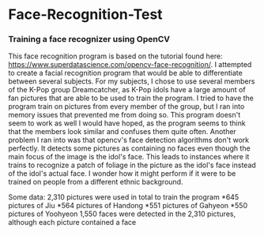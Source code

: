 # Face-Recognition-Test
### Training a face recognizer using OpenCV

This face recognition program is based on the tutorial found here: https://www.superdatascience.com/opencv-face-recognition/. I attempted to create a facial recognition program that would be able to differentiate between several subjects. For my subjects, I chose to use several members of the K-Pop group Dreamcatcher, as K-Pop idols have a large amount of fan pictures that are able to be used to train the program. I tried to have the program train on pictures from every member of the group, but I ran into memory issues that prevented me from doing so. This program doesn't seem to work as well I would have hoped, as the program seems to think that the members look similar and confuses them quite often. Another problem I ran into was that opencv's face detection algorithms don't work perfectly. It detects some pictures as containing no faces even though the main focus of the image is the idol's face. This leads to instances where it trains to recognize a patch of foliage in the picture as the idol's face instead of the idol's actual face. I wonder how it might perform if it were to be trained on people from a different ethnic background. 

Some data:
2,310 pictures were used in total to train the program
*645 pictures of Jiu
*564 pictures of Handong
*551 pictures of Gahyeon
*550 pictures of Yoohyeon
1,550 faces were detected in the 2,310 pictures, although each picture contained a face
